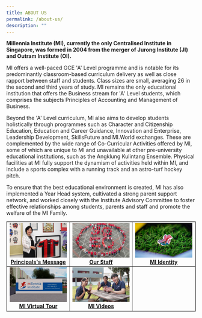 ```yaml
---
title: ABOUT US
permalink: /about-us/
description: ""
---
```

<p><strong>Millennia Institute (MI), currently the only Centralised Institute in Singapore, was formed in 2004 from the merger of Jurong Institute (JI) and Outram Institute (OI).</strong></p>
<p>MI offers a well-paced GCE 'A' Level programme and is notable for its predominantly classroom-based curriculum delivery as well as close rapport between staff and students. Class sizes are small, averaging 26 in the second and third years of study. MI remains the only educational institution that offers the Business stream for 'A' Level students, which comprises the subjects Principles of Accounting and Management of Business.</p>
<p>Beyond the 'A' Level curriculum, MI also aims to develop students holistically through programmes such as Character and Citizenship Education, Education and Career Guidance, Innovation and Enterprise, Leadership Development, SkillsFuture and MI.World exchanges. These are complemented by the wide range of Co-Curricular Activities offered by MI, some of which are unique to MI and unavailable at other pre-university educational institutions, such as the Angklung Kulintang Ensemble. Physical facilities at MI fully support the dynamism of activities held within MI, and include a sports complex with a running track and an astro-turf hockey pitch.</p>
<p>To ensure that the best educational environment is created, MI has also implemented a Year Head system, cultivated a strong parent support network, and worked closely with the Institute Advisory Committee to foster effective relationships among students, parents and staff and promote the welfare of the MI Family.</p>
<table style="border-collapse: collapse; width: 100%;" border="1">
<tbody>
<tr>
<td style="width: 33.3333%; text-align: center;"><a href="/about-us/principals-message"><img src="/images/au1.jpg"></a><a href="/about-us/principals-message"><strong>Principals's Message</strong></a></td>
<td style="width: 33.3333%; text-align: center;"><a href="/about-us/our-staff"><img src="/images/au2.jpg"></a><a href="/about-us/our-staff"><strong>Our Staff</strong></a></td>
<td style="width: 33.3333%; text-align: center;"><a href="/about-us/mi-identity"><img src="/images/au3.jpg"></a><a href="/about-us/mi-identity"><strong>MI Identity</strong></a></td>
</tr>
<tr>
<td style="width: 33.3333%; text-align: center;"><a href="/about-us/mi-virtual-tour"><img src="/images/au4.jpg"></a><a href="/about-us/mi-virtual-tour"><strong>MI Virtual Tour</strong></a></td>
<td style="width: 33.3333%; text-align: center;"><a href="/about-us/mi-videos"><img src="/images/au5.jpg"></a><a href="/about-us/mi-videos"><strong>MI Videos</strong></a></td>
<td style="width: 33.3333%; text-align: center;">&nbsp;</td>
</tr>
</tbody>
</table>
